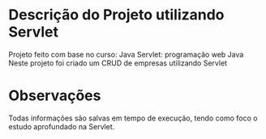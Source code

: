 # Descrição do Projeto utilizando Servlet
Projeto feito com base no curso: Java Servlet: programação web Java 
Neste projeto foi criado um CRUD de empresas utilizando Servlet

# Observações
Todas informações são salvas em tempo de execução, tendo como foco o estudo aprofundado na Servlet.
